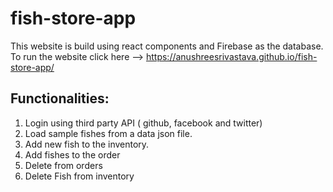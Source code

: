 # fish-store-app

This website is build using react components and Firebase as the database.
To run the website click here --> https://anushreesrivastava.github.io/fish-store-app/

## Functionalities:

1. Login using third party API ( github, facebook and twitter)
2. Load sample fishes from a data json file.
3. Add new fish to the inventory.
4. Add fishes to the order
5. Delete from orders
6. Delete Fish from inventory


